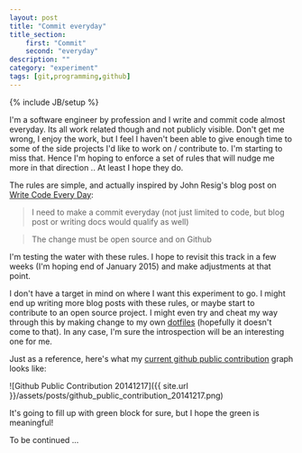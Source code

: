 ```yaml
---
layout: post
title: "Commit everyday"
title_section: 
    first: "Commit"
    second: "everyday"
description: ""
category: "experiment"
tags: [git,programming,github]
---
```

{% include JB/setup %}

I'm a software engineer by profession and I write and commit code almost everyday. Its all work related though and not 
publicly visible. Don't get me wrong, I enjoy the work, but I feel I haven't been able to give enough time to some 
of the side projects I'd like to work on / contribute to. I'm starting to miss that. Hence I'm hoping to enforce a set 
of rules that will nudge me more in that direction .. At least I hope they do.

The rules are simple, and actually inspired by John Resig's blog post on 
[Write Code Every Day](http://ejohn.org/blog/write-code-every-day/):

  > I need to make a commit everyday (not just limited to code, but blog post or writing docs would qualify as well)

  > The change must be open source and on Github

I'm testing the water with these rules. I hope to revisit this track in a few weeks (I'm hoping end of January 2015) 
and make adjustments at that point.

I don't have a target in mind on where I want this experiment to go. I might end up writing more blog posts with these
rules, or maybe start to contribute to an open source project. I might even try and cheat my way through this by making 
change to my own [dotfiles](https://github.com/khanduri/dotfiles) (hopefully it doesn't come to that). In any case, 
I'm sure the introspection will be an interesting one for me.

Just as a reference, here's what my [current github public contribution](https://github.com/khanduri/) graph looks like:

![Github Public Contribution 20141217]({{ site.url }}/assets/posts/github_public_contribution_20141217.png)

It's going to fill up with green block for sure, but I hope the green is meaningful!

To be continued ...
